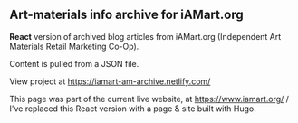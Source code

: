 ## Art-materials info archive for iAMart.org

**React** version of archived blog articles from iAMart.org (Independent Art Materials Retail Marketing Co-Op).

Content is pulled from a JSON file.

View project at https://iamart-am-archive.netlify.com/

This page was part of the current live website, at https://www.iamart.org/ /   I've replaced this React version with a page & site built with Hugo.
